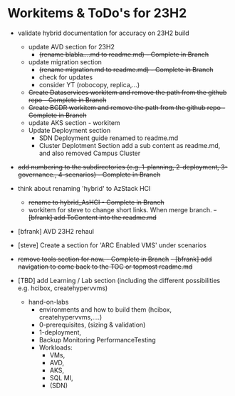 # Workitems & ToDo's for 23H2



- validate hybrid documentation for accuracy on 23H2 build
  - update AVD section for 23H2
    - ~~(rename blabla....md to readme.md) - Complete in Branch~~
  - update migration section 
    - ~~(rename migration.md to readme.md) - Complete in Branch~~
    - check for updates
    - consider YT (robocopy, replica,...)
  - ~~Create Dataservices workitem and remove the path from the github repo - Complete in Branch~~
  - ~~Create BCDR  workitem and remove the path from the github repo  - Complete in Branch~~
  - update AKS section - workitem
  - Update Deployment section
    - SDN Deployment guide renamed to readme.md
    - Cluster Deplotment Section add a sub content as readme.md, and also removed Campus Cluster
- ~~add numbering to the subdirectories (e.g. 1-planning, 2-deployment, 3-governance., 4-scenarios) - Complete in Branch~~
- think about renaming 'hybrid' to AzStack HCI
  - ~~rename to hybrid_AsHCI - Complete in Branch~~
  - workitem for steve to change short links. When merge branch.
~~- [bfrank] add ToContent into the readme.md~~
- [bfrank] AVD 23H2 rehaul 
- [steve] Create a section for 'ARC Enabled VMS' under scenarios
- ~~remove tools section for now. - Complete in Branch~~
~~- [bfrank] add navigation to come back to the TOC or topmost readme.md~~

- [TBD] add Learning / Lab section (including the different possibilities e.g. hcibox, createhypervvms)
  - hand-on-labs
    - environments and how to build them (hcibox, createhypervvms,....)
    - 0-prerequisites, (sizing & validation)
    - 1-deployment, 
    - Backup Monitoring PerformanceTesting
    - Workloads:
      - VMs,
      - AVD,
      - AKS, 
      - SQL MI,
      - (SDN)
  
  
